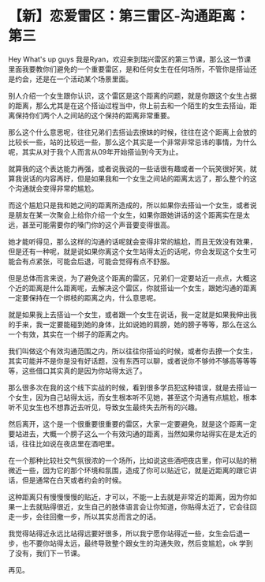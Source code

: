 # 【新】恋爱雷区：第三雷区-沟通距离：第三

Hey What's up guys 我是Ryan，欢迎来到瑞兴雷区的第三节课，那么这一节课里面我要教你们避免的一个重要雷区，是和任何女生在任何场所，不管你是搭讪还是约会，还是在一个活动某个场景里面。

别人介绍一个女生跟你认识，这个雷区是这个距离的问题，就是你跟这个女生占据的距离，那么尤其是在这个搭讪过程当中，你上前去和一个陌生的女生去搭讪，距离保持你们两个人之间站的这个保持的距离非常重要。

那么这个什么意思呢，往往兄弟们去搭讪去撩妹的时候，往往在这个距离上会放的比较长一些，站的比较远一些，那么这个其实是一个非常非常忌讳的事情，为什么呢，其实从对于我个人而言从09年开始搭讪到今天为止。

就算我的这个表达能力再强，或者说我说的一些话很有趣或者一个玩笑很好笑，就算我说话的内容再好，但是如果我和一个女生之间站的距离太远了，那么整个的这个沟通就会变得非常的尴尬。

而这个尴尬只是我和她之间的距离所造成的，所以如果你去搭讪一个女生，或者说是朋友在某一次聚会上给你介绍一个女生，如果你跟她讲话的这个距离实在是太远，甚至可能需要你的嗓门你的这个声音要变得很高。

她才能听得见，那么这样的沟通的话呢就会变得非常的尴尬，而且无效没有效果，但是还有一种呢，就是说如果你离这个女生站得太近的话呢，你会发现这个女生可能会有点紧张，可能会后退，可能会觉得有点不舒服。

但是总体而言来说，为了避免这个距离的雷区，兄弟们一定要站近一点点，大概这个近的距离是什么距离呢，去解决这个雷区，你就搭讪一个女生，跟她沟通的距离一定要保持在一个绑枝的距离之内，什么意思呢。

就是如果我上去搭讪一个女生，或者跟一个女生在说话，我一定就是如果我伸出我的手来，我一定要能碰到她的身体，比如说她的肩膀，她的膀子等等，那么在这么一个有效，其实在一个绑子的距离之内。

我们叫做这个有效沟通范围之内，所以往往你搭讪的时候，或者你去撩一个女生，其实可能并不是你是没有好话题，没有东西可以聊，或者说你不够帅不够高等等等等，这些借口其实真的是因为你站得太远了。

那么很多次在我的这个线下实战的时候，看到很多学员犯这种错误，就是去搭讪一个女生，因为自己站得太远，而女生根本听不见她，甚至这个沟通有点尴尬，根本听不见女生也不想靠近去听见，导致女生最终失去所有的兴趣。

然后离开，这个是一个很重要很重要的雷区，大家一定要避免，就是这个距离一定要站进去，大概一个膀子这么一个有效沟通的距离，当然如果你站得实在是太近的话，往往比如说在夜店里在酒吧里。

在一个那种比较社交气氛很浓的一个场所，比如说这些酒吧夜店里，你可以贴的稍微近一些，因为它的那个环境和氛围，造成了你可以贴近它，就是近距离的跟它讲话，但是通常在白天或者约会的时候。

这种距离只有慢慢慢慢的贴近，才可以，不能一上去就是非常近的距离，因为你如果一上去就贴得很近，女生自己的肢体语言会让你知道，你贴得太近了，它会往回走一步，会往回撤一步，所以其实总而言之的话。

我觉得站得近永远比站得远要好很多，所以我宁愿你站得近一些，女生会后退一步，也不要你站得太远，最终导致整个跟女生的沟通失败，然后变尴尬，ok 学到了没有，我们下一节课。

再见。